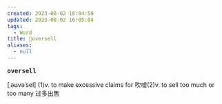 ```yaml
---
created: 2023-08-02 16:04:59
updated: 2023-08-02 16:05:04
tags:
  - Word
title: 📖oversell
aliases:
  - null
---
```


<pre><strong>oversell</strong></pre>
[ˌəʊvəˈsel]
(1)v. to make excessive claims for 吹嘘(2)v. to sell too much or too many 过多出售
